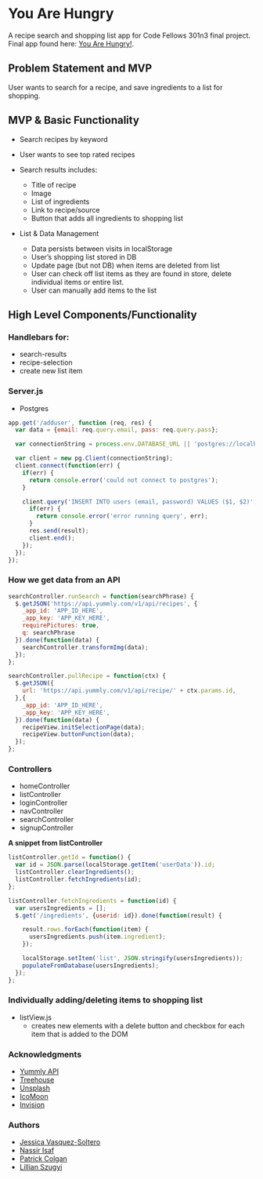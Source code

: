 # You Are Hungry
A recipe search and shopping list app for Code Fellows 301n3 final project. Final app found here: [You Are Hungry!](https://youarehungry.herokuapp.com/ "You Are Hungry!").

## Problem Statement and MVP
User wants to search for a recipe, and save ingredients to a list for shopping.

## MVP & Basic Functionality
+ Search recipes by keyword
+ User wants to see top rated recipes
+ Search results includes:
  + Title of recipe
  + Image
  + List of ingredients
  + Link to recipe/source
  + Button that adds all ingredients to shopping list

+ List & Data Management
  + Data persists between visits in localStorage
  + User’s shopping list stored in DB
  + Update page (but not DB) when items are deleted from list
  + User can check off list items as they are found in store, delete individual items or entire list.
  + User can manually add items to the list

## High Level Components/Functionality

### Handlebars for:
  + search-results
  + recipe-selection
  + create new list item

### Server.js
  + Postgres

  ``` javascript
  app.get('/adduser', function (req, res) {
    var data = {email: req.query.email, pass: req.query.pass};

    var connectionString = process.env.DATABASE_URL || 'postgres://localhost:5432/YOURDATABASENAMEHERE';

    var client = new pg.Client(connectionString);
    client.connect(function(err) {
      if(err) {
        return console.error('could not connect to postgres');
      }

      client.query('INSERT INTO users (email, password) VALUES ($1, $2)', [data.email, data.pass], function(err, result) {
        if(err) {
          return console.error('error running query', err);
        }
        res.send(result);
        client.end();
      });
    });
  });
  ```

### How we get data from an API
``` javascript
searchController.runSearch = function(searchPhrase) {
  $.getJSON('https://api.yummly.com/v1/api/recipes', {
    _app_id: 'APP_ID_HERE',
    _app_key: 'APP_KEY_HERE',
    requirePictures: true,
    q: searchPhrase
  }).done(function(data) {
    searchController.transformImg(data);
  });
};

searchController.pullRecipe = function(ctx) {
  $.getJSON({
    url: 'https://api.yummly.com/v1/api/recipe/' + ctx.params.id,
  },{
    _app_id: 'APP_ID_HERE',
    _app_key: 'APP_KEY_HERE',
  }).done(function(data) {
    recipeView.initSelectionPage(data);
    recipeView.buttonFunction(data);
  });
};
```
### Controllers
  + homeController
  + listController
  + loginController
  + navController
  + searchController
  + signupController

  **A snippet from listController**
  ``` javascript
  listController.getId = function() {
    var id = JSON.parse(localStorage.getItem('userData')).id;
    listController.clearIngredients();
    listController.fetchIngredients(id);
  };

  listController.fetchIngredients = function(id) {
    var usersIngredients = [];
    $.get('/ingredients', {userid: id}).done(function(result) {

      result.rows.forEach(function(item) {
        usersIngredients.push(item.ingredient);
      });

      localStorage.setItem('list', JSON.stringify(usersIngredients));
      populateFromDatabase(usersIngredients);
    });
  };
  ```
### Individually adding/deleting items to shopping list
+ listView.js
  + creates new elements with a delete button and checkbox for each item that is added to the DOM

### Acknowledgments
+ [Yummly API](https://developer.yummly.com/)
+ [Treehouse](https://teamtreehouse.com/library/interactive-web-pages-with-javascript)
+ [Unsplash](https://unsplash.com/)
+ [IcoMoon](https://icomoon.io/)
+ [Invision](https://www.invisionapp.com/do)

### Authors
+ [Jessica Vasquez-Soltero](https://github.com/jessicamvs "Jessica's Github")
+ [Nassir Isaf](https://github.com/njisaf "Nassir's Github")
+ [Patrick Colgan](https://github.com/patrickjcolgan "Patrick's Github")
+ [Lillian Szugyi](https://github.com/lillianszugyi "Lillian's Github")
